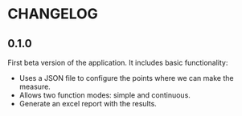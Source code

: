 # **CHANGELOG**

## 0.1.0
First beta version of the application. It includes basic functionality:
  - Uses a JSON file to configure the points where we can make the measure.
  - Allows two function modes: simple and continuous.
  - Generate an excel report with the results.
